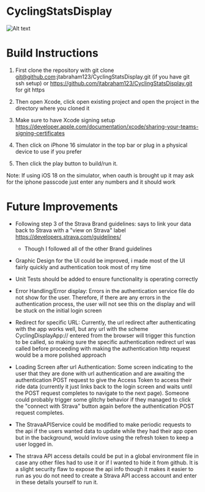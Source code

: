 # CyclingStatsDisplay
![Alt text](CyclingStatsDisplay/stravaApp.gif)
# Build Instructions

1. First clone the repository with git clone git@github.com:jtabraham123/CyclingStatsDisplay.git (if you have git ssh setup) or https://github.com/jtabraham123/CyclingStatsDisplay.git for git https

2. Then open Xcode, click open existing project and open the project in the directory where you cloned it

3. Make sure to have Xcode signing setup https://developer.apple.com/documentation/xcode/sharing-your-teams-signing-certificates

4. Then click on iPhone 16 simulator in the top bar or plug in a physical device to use if you prefer

5. Then click the play button to build/run it.

Note: If using iOS 18 on the simulator, when oauth is brought up it may ask for the iphone passcode just enter any numbers and it should work

# Future Improvements 

- Following step 3 of the Strava Brand guidelines: says to link your data back to Strava with a "view on Strava" label https://developers.strava.com/guidelines/
  - Though I followed all of the other Brand guidelines

- Graphic Design for the UI could be improved, i made most of the UI fairly quickly and authentication took most of my time

- Unit Tests should be added to ensure functionality is operating correctly

- Error Handling/Error display: Errors in the authentication service file do not show for the user. Therefore, if there are any errors in the authentication process, the user will not see this on the display and will be stuck on the initial login screen

- Redirect for specific URL: Currently, the url redirect after authenticating with the app works well, but any url with the scheme CyclingDisplayApp:// entered from the browser will trigger this function to be called, so making sure the specific authentication redirect url was called before proceeding with making the authentication http request would be a more polished approach

- Loading Screen after url Authentication: Some screen indicating to the user that they are done with url authentication and are awaiting the authentication POST request to give the Access Token to access their ride data (currently it just links back to the login screen and waits until the POST request completes to navigate to the next page). Someone could probably trigger some glitchy behavior if they managed to click the "connect with Strava" button again before the authentication POST request completes.

- The StravaAPIService could be modified to make periodic requests to the api if the users wanted data to update while they had their app open but in the background, would invlove using the refresh token to keep a user logged in.

- The strava API access details could be put in a global environment file in case any other files had to use it or if I wanted to hide it from github. It is a slight security flaw to expose the api info though it makes it easier to run as you do not need to create a Strava API access account and enter in these details yourself to run it.
